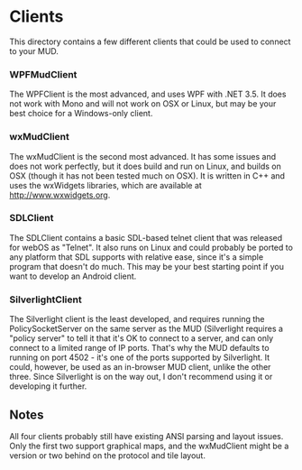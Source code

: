 # Clients

This directory contains a few different clients that could be used to connect to your MUD.

### WPFMudClient

The WPFClient is the most advanced, and uses WPF with .NET 3.5. It does not work with Mono
and will not work on OSX or Linux, but may be your best choice for a Windows-only client.

### wxMudClient

The wxMudClient is the second most advanced. It has some issues and does not work perfectly,
but it does build and run on Linux, and builds on OSX (though it has not been tested much
on OSX). It is written in C++ and uses the wxWidgets libraries, which are available at
http://www.wxwidgets.org.

### SDLClient

The SDLClient contains a basic SDL-based telnet client that was released for webOS as
"Telnet". It also runs on Linux and could probably be ported to any platform that SDL
supports with relative ease, since it's a simple program that doesn't do much. This may
be your best starting point if you want to develop an Android client.

### SilverlightClient

The Silverlight client is the least developed, and requires running the PolicySocketServer
on the same server as the MUD (Silverlight requires a "policy server" to tell it that it's
OK to connect to a server, and can only connect to a limited range of IP ports. That's why
the MUD defaults to running on port 4502 - it's one of the ports supported by Silverlight.
It could, however, be used as an in-browser MUD client, unlike the other three. Since 
Silverlight is on the way out, I don't recommend using it or developing it further.

## Notes

All four clients probably still have existing ANSI parsing and layout issues. Only the
first two support graphical maps, and the wxMudClient might be a version or two behind on
the protocol and tile layout.

